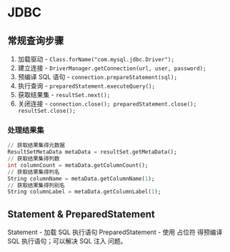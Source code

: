 # JDBC

## 常规查询步骤

1. 加载驱动 - `Class.forName("com.mysql.jdbc.Driver");`
1. 建立连接 - `DriverManager.getConnection(url, user, password);`
1. 预编译 SQL 语句 - `connection.prepareStatement(sql);`
1. 执行查询 - `preparedStatement.executeQuery();`
1. 获取结果集 - `resultSet.next();`
1. 关闭连接 - `connection.close(); preparedStatement.close(); resultSet.close();`

### 处理结果集

```sql
// 获取结果集得元数据
ResultSetMetaData metaData = resultSet.getMetaData();
// 获取结果集得列数
int columnCount = metaData.getColumnCount();
// 获取结果集得列名
String columnName = metaData.getColumnName(1);
// 获取结果集得列别名
String columnLabel = metaData.getColumnLabel(1);
```

## Statement & PreparedStatement

Statement - 加载 SQL 执行语句
PreparedStatement - 使用 占位符 得预编译 SQL 执行语句；可以解决 SQL 注入 问题。
